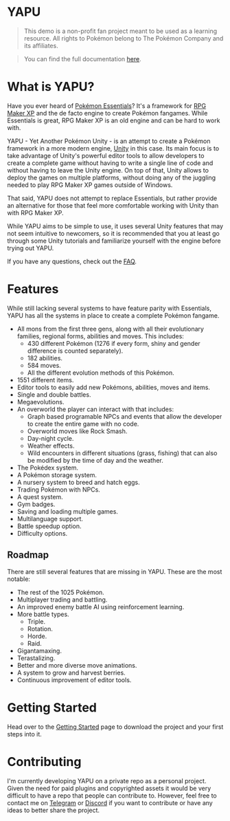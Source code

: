 # YAPU

> This demo is a non-profit fan project meant to be used as a learning resource. 
All rights to Pokémon belong to The Pokémon Company and its affiliates.

> You can find the full documentation [here](https://rodrigovarga.com/YAPUPublicDoc/Main).

# What is YAPU?
Have you ever heard of [Pokémon Essentials](https://essentialsengine.miraheze.org/wiki/Essentials_Engine_wiki)? It's a framework for [RPG Maker XP](https://store.steampowered.com/app/235900/RPG_Maker_XP/) and the de facto engine to create Pokémon fangames. While Essentials is great, RPG Maker XP is an old engine and can be hard to work with. 

YAPU - Yet Another Pokémon Unity - is an attempt to create a Pokémon framework in a more modern engine, [Unity](https://unity.com/) in this case. Its main focus is to take advantage of Unity's powerful editor tools to allow developers to create a complete game without having to write a single line of code and without having to leave the Unity engine. On top of that, Unity allows to deploy the games on multiple platforms, without doing any of the juggling needed to play RPG Maker XP games outside of Windows.

That said, YAPU does not attempt to replace Essentials, but rather provide an alternative for those that feel more comfortable working with Unity than with RPG Maker XP.

While YAPU aims to be simple to use, it uses several Unity features that may not seem intuitive to newcomers, so it is recommended that you at least go through some Unity tutorials and familiarize yourself with the engine before trying out YAPU.

If you have any questions, check out the [FAQ](https://rodrigovarga.com/YAPUPublicDoc/FAQ).
# Features
While still lacking several systems to have feature parity with Essentials, YAPU has all the systems in place to create a complete Pokémon fangame.

- All mons from the first three gens, along with all their evolutionary families, regional forms, abilities and moves. This includes:
	- 430 different Pokémon (1276 if every form, shiny and gender difference is counted separately).
	- 182 abilities.
	- 584 moves.
	- All the different evolution methods of this Pokémon.
- 1551 different items.
- Editor tools to easily add new Pokémons, abilities, moves and items.
- Single and double battles.
- Megaevolutions.
- An overworld the player can interact with that includes:
	- Graph based programable NPCs and events that allow the developer to create the entire game with no code.
	- Overworld moves like Rock Smash.
	- Day-night cycle.
	- Weather effects.
	- Wild encounters in different situations (grass, fishing) that can also be modified by the time of day and the weather.
- The Pokédex system.
- A Pokémon storage system.
- A nursery system to breed and hatch eggs.
- Trading Pokémon with NPCs.
- A quest system.
- Gym badges.
- Saving and loading multiple games.
- Multilanguage support.
- Battle speedup option.
- Difficulty options.
## Roadmap
There are still several features that are missing in YAPU. These are the most notable:

- The rest of the 1025 Pokémon.
- Multiplayer trading and battling.
- An improved enemy battle AI using reinforcement learning.
- More battle types.
	- Triple.
	- Rotation.
	- Horde.
	- Raid.
- Gigantamaxing.
- Terastalizing.
- Better and more diverse move animations.
- A system to grow and harvest berries.
- Continuous improvement of editor tools.
# Getting Started
Head over to the [Getting Started](https://rodrigovarga.com/YAPUPublicDoc/Getting-Started) page to download the project and your first steps into it.
# Contributing
I'm currently developing YAPU on a private repo as a personal project. Given the need for paid plugins and copyrighted assets it would be very difficult to have a repo that people can contribute to. However, feel free to contact me on [Telegram](https://t.me/varguiniano) or [Discord](https://discordapp.com/users/varguiniano) if you want to contribute or have any ideas to better share the project.